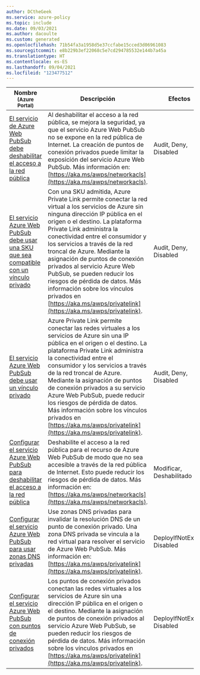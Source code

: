 ```yaml
---
author: DCtheGeek
ms.service: azure-policy
ms.topic: include
ms.date: 09/03/2021
ms.author: dacoulte
ms.custom: generated
ms.openlocfilehash: 71b54fa3a1958d5e37ccfabe15cced3d06961083
ms.sourcegitcommit: e8b229b3ef22068c5e7cd294785532e144b7a45a
ms.translationtype: HT
ms.contentlocale: es-ES
ms.lasthandoff: 09/04/2021
ms.locfileid: "123477512"
---
```

|Nombre<br /><sub>(Azure Portal)</sub> |Descripción |Efectos |Versión<br /><sub>(GitHub)</sub> |
|---|---|---|---|
|[El servicio de Azure Web PubSub debe deshabilitar el acceso a la red pública](https://portal.azure.com/#blade/Microsoft_Azure_Policy/PolicyDetailBlade/definitionId/%2Fproviders%2FMicrosoft.Authorization%2FpolicyDefinitions%2Fbf45113f-264e-4a87-88f9-29ac8a0aca6a) |Al deshabilitar el acceso a la red pública, se mejora la seguridad, ya que el servicio Azure Web PubSub no se expone en la red pública de Internet. La creación de puntos de conexión privados puede limitar la exposición del servicio Azure Web PubSub. Más información en: [https://aka.ms/awps/networkacls](https://aka.ms/awps/networkacls). |Audit, Deny, Disabled |[1.0.0](https://github.com/Azure/azure-policy/blob/master/built-in-policies/policyDefinitions/Web%20PubSub/WebPubSub_PublicNetworkAccessDisabled_AuditDeny.json) |
|[El servicio Azure Web PubSub debe usar una SKU que sea compatible con un vínculo privado](https://portal.azure.com/#blade/Microsoft_Azure_Policy/PolicyDetailBlade/definitionId/%2Fproviders%2FMicrosoft.Authorization%2FpolicyDefinitions%2F82909236-25f3-46a6-841c-fe1020f95ae1) |Con una SKU admitida, Azure Private Link permite conectar la red virtual a los servicios de Azure sin ninguna dirección IP pública en el origen o el destino. La plataforma Private Link administra la conectividad entre el consumidor y los servicios a través de la red troncal de Azure. Mediante la asignación de puntos de conexión privados al servicio Azure Web PubSub, se pueden reducir los riesgos de pérdida de datos. Más información sobre los vínculos privados en [https://aka.ms/awps/privatelink](https://aka.ms/awps/privatelink). |Audit, Deny, Disabled |[1.0.0](https://github.com/Azure/azure-policy/blob/master/built-in-policies/policyDefinitions/Web%20PubSub/WebPubSub_AllowedSKU_AuditDeny.json) |
|[El servicio Azure Web PubSub debe usar un vínculo privado](https://portal.azure.com/#blade/Microsoft_Azure_Policy/PolicyDetailBlade/definitionId/%2Fproviders%2FMicrosoft.Authorization%2FpolicyDefinitions%2F52630df9-ca7e-442b-853b-c6ce548b31a2) |Azure Private Link permite conectar las redes virtuales a los servicios de Azure sin una IP pública en el origen o el destino. La plataforma Private Link administra la conectividad entre el consumidor y los servicios a través de la red troncal de Azure. Mediante la asignación de puntos de conexión privados a su servicio Azure Web PubSub, puede reducir los riesgos de pérdida de datos. Más información sobre los vínculos privados en [https://aka.ms/awps/privatelink](https://aka.ms/awps/privatelink). |Audit, Deny, Disabled |[1.0.0](https://github.com/Azure/azure-policy/blob/master/built-in-policies/policyDefinitions/Web%20PubSub/WebPubSub_PrivateEndpointEnabled_Audit.json) |
|[Configurar el servicio Azure Web PubSub para deshabilitar el acceso a la red pública](https://portal.azure.com/#blade/Microsoft_Azure_Policy/PolicyDetailBlade/definitionId/%2Fproviders%2FMicrosoft.Authorization%2FpolicyDefinitions%2F5b1213e4-06e4-4ccc-81de-4201f2f7131a) |Deshabilite el acceso a la red pública para el recurso de Azure Web PubSub de modo que no sea accesible a través de la red pública de Internet. Esto puede reducir los riesgos de pérdida de datos. Más información en: [https://aka.ms/awps/networkacls](https://aka.ms/awps/networkacls).  |Modificar, Deshabilitado |[1.0.0](https://github.com/Azure/azure-policy/blob/master/built-in-policies/policyDefinitions/Web%20PubSub/WebPubSub_PublicNetworkAccessDisabled_Modify.json) |
|[Configurar el servicio Azure Web PubSub para usar zonas DNS privadas](https://portal.azure.com/#blade/Microsoft_Azure_Policy/PolicyDetailBlade/definitionId/%2Fproviders%2FMicrosoft.Authorization%2FpolicyDefinitions%2F0b026355-49cb-467b-8ac4-f777874e175a) |Use zonas DNS privadas para invalidar la resolución DNS de un punto de conexión privado. Una zona DNS privada se vincula a la red virtual para resolver el servicio de Azure Web PubSub. Más información en: [https://aka.ms/awps/privatelink](https://aka.ms/awps/privatelink). |DeployIfNotExists, Disabled |[1.0.0](https://github.com/Azure/azure-policy/blob/master/built-in-policies/policyDefinitions/Web%20PubSub/WebPubSub_PrivateEndpointDNSZone_DeployIfNotExists.json) |
|[Configurar el servicio Azure Web PubSub con puntos de conexión privados](https://portal.azure.com/#blade/Microsoft_Azure_Policy/PolicyDetailBlade/definitionId/%2Fproviders%2FMicrosoft.Authorization%2FpolicyDefinitions%2F1b9c0b58-fc7b-42c8-8010-cdfa1d1b8544) |Los puntos de conexión privados conectan las redes virtuales a los servicios de Azure sin una dirección IP pública en el origen o el destino. Mediante la asignación de puntos de conexión privados al servicio Azure Web PubSub, se pueden reducir los riesgos de pérdida de datos. Más información sobre los vínculos privados en [https://aka.ms/awps/privatelink](https://aka.ms/awps/privatelink).  |DeployIfNotExists, Disabled |[1.0.0](https://github.com/Azure/azure-policy/blob/master/built-in-policies/policyDefinitions/Web%20PubSub/WebPubSub_PrivateEndpointEnabled_DeployIfNotExists.json) |
